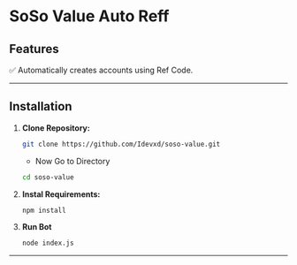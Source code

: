 # SoSo Value Auto Reff  


## Features  
✅ Automatically creates accounts using Ref Code.

---

## Installation

1. **Clone Repository:**
   ```bash
   git clone https://github.com/Idevxd/soso-value.git
   ```
   - Now Go to Directory
     
   ```bash
   cd soso-value
   ```

2. **Instal Requirements:**


   ```bash
   npm install 
   ```
3. **Run Bot**

   ```bash
   node index.js
   ```
---
